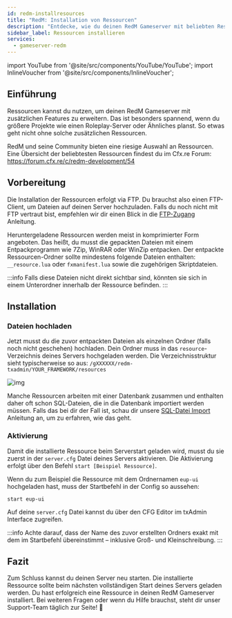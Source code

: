 ```yaml
---
id: redm-installresources
title: "RedM: Installation von Ressourcen"
description: "Entdecke, wie du deinen RedM Gameserver mit beliebten Ressourcen für größere Projekte wie Roleplay-Server aufwertest → Jetzt mehr erfahren"
sidebar_label: Ressourcen installieren
services:
  - gameserver-redm
---
```


import YouTube from '@site/src/components/YouTube/YouTube';
import InlineVoucher from '@site/src/components/InlineVoucher';

## Einführung

Ressourcen kannst du nutzen, um deinen RedM Gameserver mit zusätzlichen Features zu erweitern. Das ist besonders spannend, wenn du größere Projekte wie einen Roleplay-Server oder Ähnliches planst. So etwas geht nicht ohne solche zusätzlichen Ressourcen.

RedM und seine Community bieten eine riesige Auswahl an Ressourcen. Eine Übersicht der beliebtesten Ressourcen findest du im Cfx.re Forum: https://forum.cfx.re/c/redm-development/54



<InlineVoucher />

## Vorbereitung

Die Installation der Ressourcen erfolgt via FTP. Du brauchst also einen FTP-Client, um Dateien auf deinen Server hochzuladen. Falls du noch nicht mit FTP vertraut bist, empfehlen wir dir einen Blick in die [FTP-Zugang](gameserver-ftpaccess.md) Anleitung.

Heruntergeladene Ressourcen werden meist in komprimierter Form angeboten. Das heißt, du musst die gepackten Dateien mit einem Entpackprogramm wie 7Zip, WinRAR oder WinZip entpacken. Der entpackte Ressourcen-Ordner sollte mindestens folgende Dateien enthalten: `__resource.lua` oder `fxmanifest.lua` sowie die zugehörigen Skriptdateien.

:::info
Falls diese Dateien nicht direkt sichtbar sind, könnten sie sich in einem Unterordner innerhalb der Ressource befinden.
:::

## Installation

### Dateien hochladen

Jetzt musst du die zuvor entpackten Dateien als einzelnen Ordner (falls noch nicht geschehen) hochladen. Dein Ordner muss in das `resource`-Verzeichnis deines Servers hochgeladen werden. Die Verzeichnisstruktur sieht typischerweise so aus: `/gXXXXXX/redm-txadmin/YOUR_FRAMEWORK/resources`

![img](https://screensaver01.zap-hosting.com/index.php/s/ofMKfG6rfewsb3o/preview)



Manche Ressourcen arbeiten mit einer Datenbank zusammen und enthalten daher oft schon SQL-Dateien, die in die Datenbank importiert werden müssen. Falls das bei dir der Fall ist, schau dir unsere [SQL-Datei Import](redm-sql-file-import.md) Anleitung an, um zu erfahren, wie das geht.

### Aktivierung

Damit die installierte Ressource beim Serverstart geladen wird, musst du sie zuerst in der `server.cfg` Datei deines Servers aktivieren. Die Aktivierung erfolgt über den Befehl `start [Beispiel Ressource]`.

Wenn du zum Beispiel die Ressource mit dem Ordnernamen `eup-ui` hochgeladen hast, muss der Startbefehl in der Config so aussehen:
```
start eup-ui
```

Auf deine `server.cfg` Datei kannst du über den CFG Editor im txAdmin Interface zugreifen.

:::info
Achte darauf, dass der Name des zuvor erstellten Ordners exakt mit dem im Startbefehl übereinstimmt – inklusive Groß- und Kleinschreibung.
:::



## Fazit
Zum Schluss kannst du deinen Server neu starten. Die installierte Ressource sollte beim nächsten vollständigen Start deines Servers geladen werden. Du hast erfolgreich eine Ressource in deinen RedM Gameserver installiert. Bei weiteren Fragen oder wenn du Hilfe brauchst, steht dir unser Support-Team täglich zur Seite! 🙂

<InlineVoucher />
